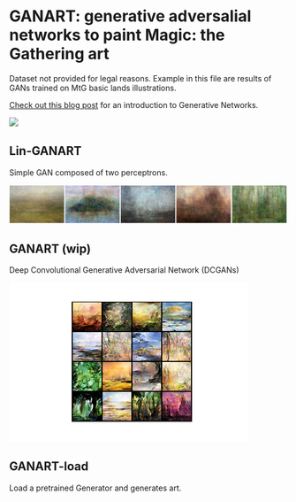 #  GANART: generative adversalial networks to paint Magic: the Gathering art

Dataset not provided for legal reasons. Example in this file are results of GANs trained on MtG basic lands illustrations.

[Check out this blog post](https://medium.com/ai-society/gans-from-scratch-1-a-deep-introduction-with-code-in-pytorch-and-tensorflow-cb03cdcdba0f) for an introduction to Generative Networks. 


<img src=".images/conv.gif" width="432">

## Lin-GANART
Simple GAN composed of two perceptrons.

<img src=".images/five-linear.png" width="1300">

## GANART (wip)
Deep Convolutional Generative Adversarial Network (DCGANs)

<img src=".images/16.png" width="432">


## GANART-load
Load a pretrained Generator and generates art.
